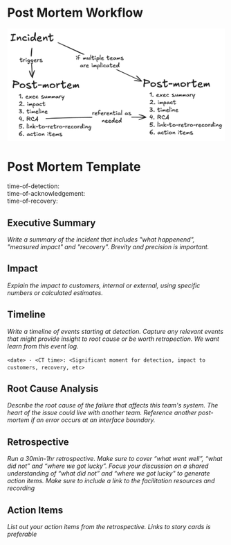 
# Post Mortem Workflow

![post-mortem](./images/post_mortem_workflow.png)

# Post Mortem Template 

time-of-detection: </br>
time-of-acknowledgement: </br>
time-of-recovery:  </br>

## Executive Summary
*Write a summary of the incident that includes "what happenend", "measured impact" and "recovery". Brevity and precision is important.*

## Impact
*Explain the impact to customers, internal or external, using specific numbers or calculated estimates.*

## Timeline
*Write a timeline of events starting at detection. Capture any relevant events that might provide insight to root cause or be worth retropection. We want learn from this event log.*

`<date> - <CT time>: <Significant moment for detection, impact to customers, recovery, etc>`

## Root Cause Analysis
*Describe the root cause of the failure that affects this team's system. The heart of the issue could live with another team. Reference another post-mortem if an error occurs at an interface boundary.*

## Retrospective
*Run a 30min-1hr retrospective. Make sure to cover “what went well”, “what did not” and “where we got lucky”. Focus your discussion on a shared understanding of “what did not” and “where we got lucky" to generate action items. Make sure to include a link to the facilitation resources and recording*

## Action Items
*List out your action items from the retrospective. Links to story cards is preferable*